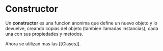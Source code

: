 # Constructor
Un **constructor** es una funcion anonima que define un nuevo objeto y lo devuelve, creando copias del objeto (tambien llamadas instancias), cada una con sus propiedades y metodos.

Ahora se utilizan mas las [[Clases]].


